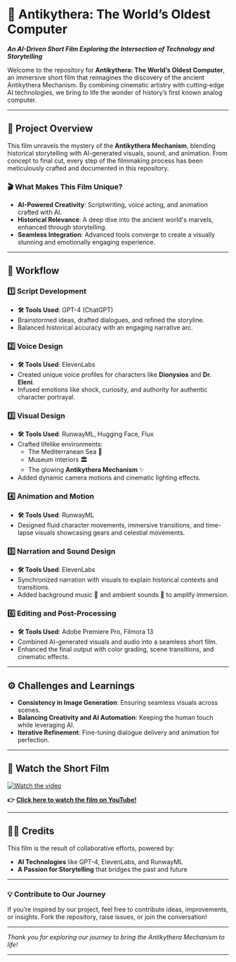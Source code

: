 # **🎥 Antikythera: The World’s Oldest Computer**  

***An AI-Driven Short Film Exploring the Intersection of Technology and Storytelling***

Welcome to the repository for **Antikythera: The World’s Oldest Computer**, an immersive short film that reimagines the discovery of the ancient Antikythera Mechanism. By combining cinematic artistry with cutting-edge AI technologies, we bring to life the wonder of history’s first known analog computer.

---

## **🌟 Project Overview**  
This film unravels the mystery of the **Antikythera Mechanism**, blending historical storytelling with AI-generated visuals, sound, and animation. From concept to final cut, every step of the filmmaking process has been meticulously crafted and documented in this repository.  

### **🎬 What Makes This Film Unique?**
- **AI-Powered Creativity**: Scriptwriting, voice acting, and animation crafted with AI.  
- **Historical Relevance**: A deep dive into the ancient world's marvels, enhanced through storytelling.  
- **Seamless Integration**: Advanced tools converge to create a visually stunning and emotionally engaging experience.  

---

## **🚀 Workflow**  

### **1️⃣ Script Development**  
- **🛠 Tools Used**: GPT-4 (ChatGPT)  
- Brainstormed ideas, drafted dialogues, and refined the storyline.  
- Balanced historical accuracy with an engaging narrative arc.  

### **2️⃣ Voice Design**  
- **🛠 Tools Used**: ElevenLabs  
- Created unique voice profiles for characters like **Dionysios** and **Dr. Eleni**.  
- Infused emotions like shock, curiosity, and authority for authentic character portrayal.  

### **3️⃣ Visual Design**  
- **🛠 Tools Used**: RunwayML, Hugging Face, Flux  
- Crafted lifelike environments:  
  - The Mediterranean Sea 🌊  
  - Museum interiors 🏛  
  - The glowing **Antikythera Mechanism** ✨  
- Added dynamic camera motions and cinematic lighting effects.  

### **4️⃣ Animation and Motion**  
- **🛠 Tools Used**: RunwayML  
- Designed fluid character movements, immersive transitions, and time-lapse visuals showcasing gears and celestial movements.  

### **5️⃣ Narration and Sound Design**  
- **🛠 Tools Used**: ElevenLabs  
- Synchronized narration with visuals to explain historical contexts and transitions.  
- Added background music 🎵 and ambient sounds 🌌 to amplify immersion.  

### **6️⃣ Editing and Post-Processing**  
- **🛠 Tools Used**: Adobe Premiere Pro, Filmora 13  
- Combined AI-generated visuals and audio into a seamless short film.  
- Enhanced the final output with color grading, scene transitions, and cinematic effects.  

---

## **⚙️ Challenges and Learnings**  
- **Consistency in Image Generation**: Ensuring seamless visuals across scenes.  
- **Balancing Creativity and AI Automation**: Keeping the human touch while leveraging AI.  
- **Iterative Refinement**: Fine-tuning dialogue delivery and animation for perfection.  

---

## **🎥 Watch the Short Film**  

[![Watch the video](https://img.youtube.com/vi/tJT7ml46jZA/maxresdefault.jpg)](https://youtu.be/tJT7ml46jZA)  

**👉 [Click here to watch the film on YouTube!](https://youtu.be/tJT7ml46jZA)**  

---

## **👩‍💻 Credits**  

This film is the result of collaborative efforts, powered by:  
- **AI Technologies** like GPT-4, ElevenLabs, and RunwayML  
- **A Passion for Storytelling** that bridges the past and future  

---

### **💡 Contribute to Our Journey**  
If you’re inspired by our project, feel free to contribute ideas, improvements, or insights. Fork the repository, raise issues, or join the conversation!  

---

*Thank you for exploring our journey to bring the Antikythera Mechanism to life!*  

---
